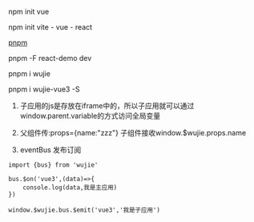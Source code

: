 npm init vue

npm init vite
    - vue
    - react

[pnpm](https://www.pnpm.cn/pnpm-workspace_yaml)

pnpm -F react-demo dev

pnpm i wujie

pnpm i wujie-vue3 -S

<!-- 通讯 -->
1. 子应用的js是存放在iframe中的，所以子应用就可以通过window.parent.variable的方式访问全局变量

2.  父组件传:props={name:"zzz"}
    子组件接收window.$wujie.props.name

3. eventBus 发布订阅

```
import {bus} from 'wujie'

bus.$on('vue3',(data)=>{
    console.log(data,我是主应用)
})

window.$wujie.bus.$emit('vue3','我是子应用')
```